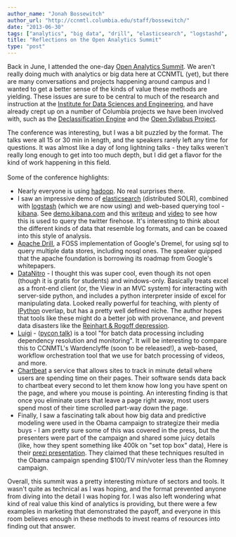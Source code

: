 ```yaml
---
author_name: "Jonah Bossewitch"
author_url: "http://ccnmtl.columbia.edu/staff/bossewitch/"
date: "2013-06-30"
tags: ["analytics", "big data", "drill", "elasticsearch", "logstashd", "python"]
title: "Reflections on the Open Analytics Summit"
type: "post"
---
```


<p>Back in June, I attended the one-day <a href="http://www.openanalyticssummit.com/">Open Analytics Summit</a>.  We aren't really doing much with analytics or big data here at <span class="caps">CCNMTL </span>(yet), but there are many conversations and projects happening around campus and I wanted to get a better sense of the kinds of value these methods are yielding. These issues are sure to be central to much of the research and instruction at the <a href="http://idse.columbia.edu">Institute for Data Sciences and Engineering</a>, and have already crept up on a number of Columbia projects we have been involved with, such as the <a href="http://www.declassification-engine.org/">Declassification Engine</a> and the <a href="http://opensyllabusproject.org/">Open Syllabus Project</a>.</p>

<!--more-->

<p>The conference was interesting, but I was a bit puzzled by the format. The talks were all 15 or 30 min in length, and the speakers rarely left any time for questions.  It was almost like a day of long lightning talks - they talks weren't really long enough to get into too much depth, but I did get a flavor for the kind of work happening in this field.<br /> <br />Some of the conference highlights: </p>


<ul>
<li>Nearly everyone is using <a href="http://hadoop.apache.org/">hadoop</a>.  No real surprises there.</li>
<li>I saw an impressive demo of <a href="http://www.elasticsearch.org/">elasticsearch</a> (distributed <span class="caps">SOLR</span>), combined with <a href="http://logstash.net/">logstash</a> (which we are now using) and web-based querying tool - <a href="http://kibana.org/">kibana</a>.  See <a href="http://demo.kibana.org">demo.kibana.com</a> and this <a href="http://spredzy.wordpress.com/2013/01/25/powerful-analysis-tool-using-logstash-elasticsearch-kibana/">writeup</a> and <a href="http://www.youtube.com/watch?feature=player_embedded&amp;v=lFGghofKfyM%23">video</a> to see how this is used to query the twitter firehose.  It's interesting to think about the different kinds of data that resemble log formats, and can be coaxed into this style of analysis.</li>
<li><a href="http://incubator.apache.org/drill/">Apache Drill</a>, a <span class="caps">FOSS </span>implementation of Google's Dremel, for using sql to query multiple data stores, including nosql ones. The speaker quipped that the apache foundation is borrowing its roadmap from Google's whitepapers.</li>
<li><a href="https://datanitro.com/">DataNitro</a> - I thought this was super cool, even though its not open (though it is gratis for students) and windows-only.  Basically treats excel as a front-end client (or, the View in an <span class="caps">MVC </span>system) for interacting with server-side python, and includes a python interpreter inside of excel for manipulating data.  Looked really powerful for teaching, with plenty of <a href="http://ipython.org/">IPython</a> overlap, but has a pretty well defined niche. The author hopes that tools like these might do a better job with provenance, and prevent data disasters like the <a href="http://www.nytimes.com/2013/04/19/opinion/krugman-the-excel-depression.html?_r=0">Reinhart &amp; Rogoff depression</a>.</li>
<li><a href="https://github.com/spotify/luigi">Luigi</a> - (<a href="http://vimeo.com/63435580">pycon talk</a>) is a tool  "for batch data processing including dependency resolution and monitoring". It will  be interesting to compare this to <span class="caps">CCNMTL'</span>s Wardenclyffe (soon to be released!), a web-based, workflow orchestration tool that we use for batch processing of videos, and more.</li>
<li><a href="https://chartbeat.com/">Chartbeat</a> a service that allows sites to track in minute detail where users are spending time on their pages. Their software sends data back to chartbeat every second to let them know how long you have spent on the page, and where you mouse is pointing.  An interesting finding is that once you eliminate users that leave a page right away, most users spend most of their time scrolled part-way down the page. </li>
<li>Finally, I saw a fascinating talk about how big data and predictive modeling were used in the Obama campaign to strategize their media buys - I am pretty sure some of this was covered in the press, but the presenters were part of the campaign and shared some juicy details (like, how they spent something like 400k on "set top box" data), Here is their <a href="http://prezi.com/29n_72lxyyh0/how-open-data-and-predictive-modeling-were-used-in-the-2012-obama-campaign/?utm_campaign=share&amp;utm_medium=copy">prezi presentation</a>. They claimed that these techniques resulted in the Obama campaign spending $100/TV min/voter less than the Romney campaign.</li>
</ul>



<p>Overall, this summit was a pretty interesting mixture of sectors and tools. It wasn't quite as technical as I was hoping, and the format prevented anyone from diving into the detail I was hoping for. I was also left wondering what kind of real value this kind of analytics is providing, but there were a few examples in marketing that demonstrated the payoff, and everyone in this room believes enough in these methods to invest reams of resources into finding out that answer. </p>
